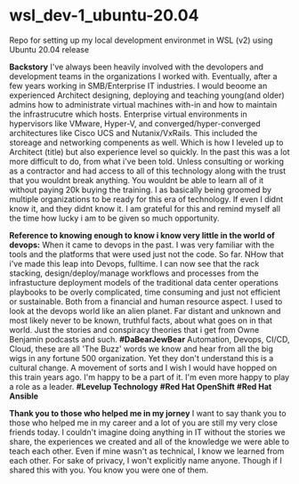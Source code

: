 # wsl_dev-1_ubuntu-20.04
Repo for setting up my local development environmet in WSL (v2) using Ubuntu 20.04 release 

**Backstory**
I've always been heavily involved with the devolopers and development teams in the organizations I worked with. Eventually, after a few years working in SMB/Enterprise IT industries. I would beoome an experienced Architect designing, deploying and teaching young(and older) admins how to administrate virtual machines with-in and how to maintain the infrastrucutre which hosts. Enterprise virtual environments in hypervisors like VMware, Hyper-V, and converged/hyper-converged architectures like Cisco UCS and Nutanix/VxRails. This included the storeage and networking compenents as well. Which is how I leveled up to Architect (title) but also experience level so quickly. In the past this was a lot more difficult to do, from what i've been told. Unless consulting or working as a contractor and had access to all of this technology along with the trust that you wouldnt break anything. You wouldnt be able to learn all of it without paying 20k buying the training. I as basically being groomed by multiple organizations to be ready for this era of technology. If even I didnt know it, and they didnt know it. I am grateful for this and remind myself all the time how lucky i am to be given so much opportunity.

**Reference to knowing enough to know i know very little in the world of devops:**
When it came to devops in the past. I was very familiar with the tools and the platforms that were used just not the code. So far. NHow that i've made this leap into Devops, fulltime. I can now see that the rack stacking, design/deploy/manage workflows and processes from the infrastucture deployment models of the traditional data center operations playbooks to be overly complicated, time consuming and just not efficient or sustainable. Both from a financial and human resource aspect. I used to look at the devops world like an alien planet. Far distant and unknown and most likely never to be known, truthful facts, about what goes on in that world. Just the stories and conspiracy theories that i get from Owne Benjamin podcasts and such. **#DaBearJewBear** Automation, Devops, CI/CD, Cloud, these are all 'The Buzz' words we know and hear from all the big wigs in any fortune 500 organization. Yet they don't understand this is a cultural change. A movement of sorts and I wish I would have hopped on this train years ago. I'm happy to be a part of it. I'm even more happy to play a role as a leader. **#Levelup Technology** **#Red Hat OpenShift** **#Red Hat Ansible** 

**Thank you to those who helped me in my jorney**
I want to say thank you to those who helped me in my career and a lot of you are still my very close friends today. I couldn't imagine doing anything in IT without the stories we share, the experiences we created and all of the knowledge we were able to teach each other. Even if mine wasn't as technical, I know we learned from each other. For sake of privacy, I won't explicitly name anyone. Though if I shared this with you. You know you were one of them. 
